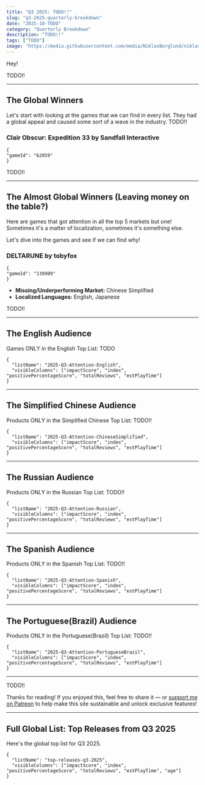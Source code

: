 ```yaml
---
title: "Q3 2025: TODO!!"
slug: "q3-2025-quarterly-breakdown"
date: "2025-10-TODO"
category: "Quarterly Breakdown"
description: "TODO!!"
tags: ["TODO"]
image: "https://media.githubusercontent.com/media/NiklasBorglund/niklasnotes-blog/main/posts/q3-2025-quarterly-breakdown/hero.jpg"
---
```


Hey!

TODO!!

---

## The Global Winners

Let's start with looking at the games that we can find in every list. They had a global appeal and caused some sort of a wave in the industry.
TODO!!

### Clair Obscur: Expedition 33 by Sandfall Interactive

```condensedgamecard
{
"gameId": "62059"
}
```

TODO!!

---

## The Almost Global Winners (Leaving money on the table?)

Here are games that got attention in all the top 5 markets but one! Sometimes it's a matter of localization, sometimes it's something else.

Let's dive into the games and see if we can find why!


### DELTARUNE by tobyfox

```condensedgamecard
{
"gameId": "139989"
}
```

- **Missing/Underperforming Market:** Chinese Simplified
- **Localized Languages:** English, Japanese

TODO!!

---


## The English Audience

Games ONLY in the English Top List:
TODO

```customlist
{
  "listName": "2025-Q3-Attention-English",
  "visibleColumns": ["impactScore", "index", "positivePercentageScore", "totalReviews", "estPlayTime"]
}
```

---

## The Simplified Chinese Audience

Products ONLY in the Simplified Chinese Top List:
TODO!!


```customlist
{
  "listName": "2025-Q3-Attention-ChineseSimplified",
  "visibleColumns": ["impactScore", "index", "positivePercentageScore", "totalReviews", "estPlayTime"]
}
```

---

## The Russian Audience

Products ONLY in the Russian Top List:
TODO!!

```customlist
{
  "listName": "2025-Q3-Attention-Russian",
  "visibleColumns": ["impactScore", "index", "positivePercentageScore", "totalReviews", "estPlayTime"]
}
```

---

## The Spanish Audience

Products ONLY in the Spanish Top List:
TODO!!

```customlist
{
  "listName": "2025-Q3-Attention-Spanish",
  "visibleColumns": ["impactScore", "index", "positivePercentageScore", "totalReviews", "estPlayTime"]
}
```

---

## The Portuguese(Brazil) Audience

Products ONLY in the Portuguese(Brazil) Top List:
TODO!!

```customlist
{
  "listName": "2025-Q3-Attention-PortugueseBrazil",
  "visibleColumns": ["impactScore", "index", "positivePercentageScore", "totalReviews", "estPlayTime"]
}
```

---

TODO!!

Thanks for reading! If you enjoyed this, feel free to share it — or [support me on Patreon](https://niklasnotes.com/dashboard/support) to help make this site sustainable and unlock exclusive features!

---

## Full Global List: Top Releases from Q3 2025

Here's the global top list for Q3 2025.

```customlist
{
  "listName": "top-releases-q3-2025",
  "visibleColumns": ["impactScore", "index", "positivePercentageScore", "totalReviews", "estPlayTime", "age"]
}
```